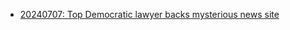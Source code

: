 - [20240707: Top Democratic lawyer backs mysterious news site](https://www.semafor.com/article/07/07/2024/top-democratic-lawyer-backs-mysterious-news-site)
